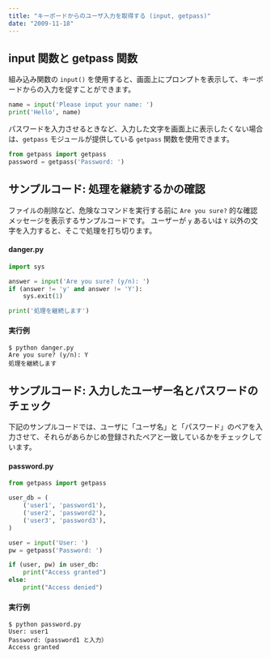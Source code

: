 ```yaml
---
title: "キーボードからのユーザ入力を取得する (input, getpass)"
date: "2009-11-18"
---
```


input 関数と getpass 関数
----
組み込み関数の `input()` を使用すると、画面上にプロンプトを表示して、キーボードからの入力を促すことができます。

```python
name = input('Please input your name: ')
print('Hello', name)
```

パスワードを入力させるときなど、入力した文字を画面上に表示したくない場合は、`getpass` モジュールが提供している `getpass` 関数を使用できます。

```python
from getpass import getpass
password = getpass('Password: ')
```


サンプルコード: 処理を継続するかの確認
----

ファイルの削除など、危険なコマンドを実行する前に `Are you sure?` 的な確認メッセージを表示するサンプルコードです。
ユーザーが `y` あるいは `Y` 以外の文字を入力すると、そこで処理を打ち切ります。

#### danger.py

```python
import sys

answer = input('Are you sure? (y/n): ')
if (answer != 'y' and answer != 'Y'):
    sys.exit(1)

print('処理を継続します')
```

#### 実行例

```
$ python danger.py
Are you sure? (y/n): Y
処理を継続します
```


サンプルコード: 入力したユーザー名とパスワードのチェック
----

下記のサンプルコードでは、ユーザに「ユーザ名」と「パスワード」のペアを入力させて、それらがあらかじめ登録されたペアと一致しているかをチェックしています。

#### password.py

```python
from getpass import getpass

user_db = (
    ('user1', 'password1'),
    ('user2', 'password2'),
    ('user3', 'password3'),
)

user = input('User: ')
pw = getpass('Password: ')

if (user, pw) in user_db:
    print("Access granted")
else:
    print("Access denied")
```

#### 実行例

```
$ python password.py
User: user1
Password:（password1 と入力）
Access granted
```

